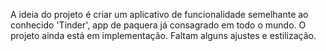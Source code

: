 A ideia do projeto é criar um aplicativo de funcionalidade semelhante ao conhecido 'Tinder', app de paquera já consagrado em todo o mundo. 
O projeto ainda está em implementação. Faltam alguns ajustes e estilização. 
